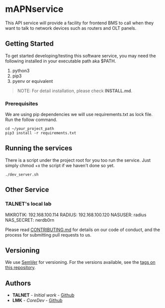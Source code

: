 # mAPNservice
This API service will provide a facility for frontend BMS to call when they want to talk to network devices such as routers and OLT panels.


## Getting Started

To get started developing/testing this software service, you may need the
following installed in your executable path aka $PATH.

1. python3
2. pip3
3. pyenv or equivalent

> NOTE: For detail installation, please check **INSTALL.md**.

### Prerequisites

We are using pip dependencies we will use requirements.txt as lock file. Run
the follow command.


```
cd ~/your_project_path
pip3 install -r requirements.txt
```

## Running the services

There is a script under the project root for you too run the service. Just
simply chmod +x the script if we haven't done so yet.

```
./dev_server.sh
```

## Other Service
### TALNET's local lab

MIKROTIK: 192.168.100.114
RADIUS: 192.168.100.120
NASUSER: radius
NAS_SECRET: nerdb0rn

Please read [CONTRIBUTING.md](https://gist.github.com/PurpleBooth/b24679402957c63ec426) for details on our code of conduct, and the process for submitting pull requests to us.

## Versioning

We use [SemVer](http://semver.org/) for versioning. For the versions available, see the [tags on this repository](https://github.com/your/project/tags).

## Authors

* **TALNET** - *Initial work* - [Github](https://github.com/talnetd)
* **LMK** - *CoreDev* - [Github](https://github.com/laminko)
